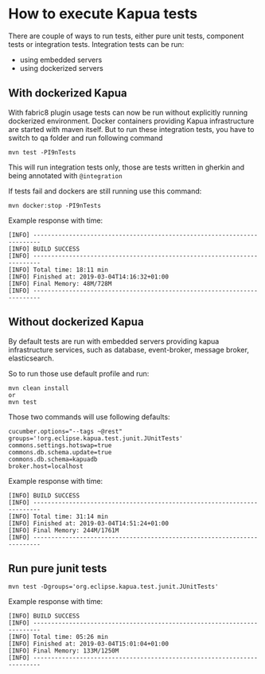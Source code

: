 # How to execute Kapua tests

There are couple of ways to run tests, either pure unit tests, component tests or integration tests.
Integration tests can be run:

- using embedded servers
- using dockerized servers

## With dockerized Kapua
With fabric8 plugin usage tests can now be run without explicitly running dockerized environment.
Docker containers providing Kapua infrastructure are started with maven itself.
But to run these integration tests, you have to switch to qa folder and run following command

    mvn test -PI9nTests
    
This will run integration tests only, those are tests written in gherkin and being annotated with
``@integration``

If tests fail and dockers are still running use this command:

    mvn docker:stop -PI9nTests

Example response with time:

    [INFO] ------------------------------------------------------------------------
    [INFO] BUILD SUCCESS
    [INFO] ------------------------------------------------------------------------
    [INFO] Total time: 18:11 min
    [INFO] Finished at: 2019-03-04T14:16:32+01:00
    [INFO] Final Memory: 48M/728M
    [INFO] ------------------------------------------------------------------------    

## Without dockerized Kapua
By default tests are run with embedded servers providing kapua infrastructure services, such as
database, event-broker, message broker, elasticsearch.

So to run those use default profile and run:

    mvn clean install
    or
    mvn test

Those two commands will use following defaults:

    cucumber.options="--tags ~@rest"
    groups='!org.eclipse.kapua.test.junit.JUnitTests'
    commons.settings.hotswap=true
    commons.db.schema.update=true
    commons.db.schema=kapuadb
    broker.host=localhost

Example response with time:

    [INFO] BUILD SUCCESS
    [INFO] ------------------------------------------------------------------------
    [INFO] Total time: 31:14 min
    [INFO] Finished at: 2019-03-04T14:51:24+01:00
    [INFO] Final Memory: 244M/1761M
    [INFO] ------------------------------------------------------------------------

## Run pure junit tests

    mvn test -Dgroups='org.eclipse.kapua.test.junit.JUnitTests'

Example response with time:

    [INFO] BUILD SUCCESS
    [INFO] ------------------------------------------------------------------------
    [INFO] Total time: 05:26 min
    [INFO] Finished at: 2019-03-04T15:01:04+01:00
    [INFO] Final Memory: 133M/1250M
    [INFO] ------------------------------------------------------------------------
